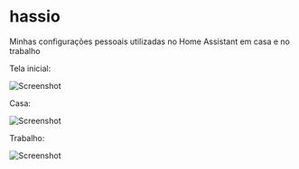 # hassio
Minhas configurações pessoais utilizadas no Home Assistant em casa e no trabalho

Tela inicial:

![Screenshot](https://github.com/tatunts/hassio/blob/master/Screens/default.png)

Casa:

![Screenshot](https://github.com/tatunts/hassio/blob/master/Screens/home.png)

Trabalho:

![Screenshot](https://github.com/tatunts/hassio/blob/master/Screens/work.png)
